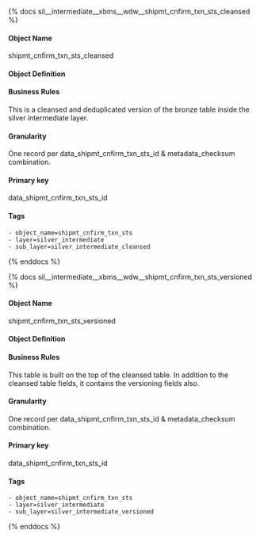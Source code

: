 {% docs sil__intermediate__xbms__wdw__shipmt_cnfirm_txn_sts_cleansed %}

#### Object Name
shipmt_cnfirm_txn_sts_cleansed

#### Object Definition


#### Business Rules
This is a cleansed and deduplicated version of the bronze table inside the silver intermediate layer.

#### Granularity
One record per data_shipmt_cnfirm_txn_sts_id & metadata_checksum combination.

#### Primary key
data_shipmt_cnfirm_txn_sts_id

#### Tags
    - object_name=shipmt_cnfirm_txn_sts
    - layer=silver_intermediate
    - sub_layer=silver_intermediate_cleansed

{% enddocs %}

{% docs sil__intermediate__xbms__wdw__shipmt_cnfirm_txn_sts_versioned %}

#### Object Name
shipmt_cnfirm_txn_sts_versioned

#### Object Definition


#### Business Rules
This table is built on the top of the cleansed table. In addition to the cleansed table fields, it contains the versioning fields also.

#### Granularity
One record per data_shipmt_cnfirm_txn_sts_id & metadata_checksum combination.

#### Primary key
data_shipmt_cnfirm_txn_sts_id

#### Tags
    - object_name=shipmt_cnfirm_txn_sts
    - layer=silver_intermediate
    - sub_layer=silver_intermediate_versioned

{% enddocs %}